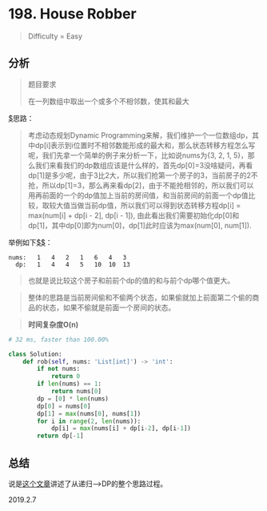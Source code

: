 # 198. House Robber
> Difficulty = Easy

## 分析

> 题目要求
> 
> 在一列数组中取出一个或多个不相邻数，使其和最大

[$](http://www.cnblogs.com/grandyang/p/4383632.html)思路：

> 考虑动态规划Dynamic Programming来解，我们维护一个一位数组dp，其中dp[i]表示到i位置时不相邻数能形成的最大和，那么状态转移方程怎么写呢，我们先拿一个简单的例子来分析一下，比如说nums为{3, 2, 1, 5}，那么我们来看我们的dp数组应该是什么样的，首先dp[0]=3没啥疑问，再看dp[1]是多少呢，由于3比2大，所以我们抢第一个房子的3，当前房子的2不抢，所以dp[1]=3，那么再来看dp[2]，由于不能抢相邻的，所以我们可以用再前面的一个的dp值加上当前的房间值，和当前房间的前面一个dp值比较，取较大值当做当前dp值，所以我们可以得到状态转移方程dp[i] = max(num[i] + dp[i - 2], dp[i - 1]), 由此看出我们需要初始化dp[0]和dp[1]，其中dp[0]即为num[0]，dp[1]此时应该为max(num[0], num[1]).


举例如下[$$](https://blog.csdn.net/fuxuemingzhu/article/details/51291936)：
```
nums:	1	4	2	1	6	4	3
  dp:	1	4	4	5	10	10	13	
```

> 也就是说比较这个房子和前前个dp的值的和与前个dp哪个值更大。

> 整体的思路是当前房间偷和不偷两个状态，如果偷就加上前面第二个偷的商品的状态，如果不偷就是前面一个房间的状态。

> **时间复杂度O(n)**

```python
# 32 ms, faster than 100.00%

class Solution:
    def rob(self, nums: 'List[int]') -> 'int':
        if not nums:
            return 0
        if len(nums) == 1:
            return nums[0]
        dp = [0] * len(nums)
        dp[0] = nums[0]
        dp[1] = max(nums[0], nums[1])
        for i in range(2, len(nums)):
            dp[i] = max(nums[i] + dp[i-2], dp[i-1])
        return dp[-1]
```

## 总结

说是[这个文章](https://leetcode.com/problems/house-robber/discuss/156523/From-good-to-great.-How-to-approach-most-of-DP-problems.)讲述了从递归–>DP的整个思路过程。

2019.2.7